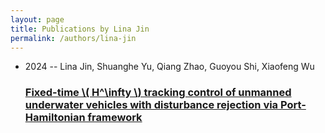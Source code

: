 ```yaml
---
layout: page
title: Publications by Lina Jin
permalink: /authors/lina-jin
---
```


<ul class="post-list">
<li><span class='post-meta'>2024 -- Lina Jin, Shuanghe Yu, Qiang Zhao, Guoyou Shi, Xiaofeng Wu</span><h3><a class='post-link' href="{{ site.baseurl }}/fixed-time-h-infty-tracking-control-of-unmanned-underwater-vehicles-with-disturbance-rejection-via-port-hamiltonian-framework">Fixed-time \( H^\infty \) tracking control of unmanned underwater vehicles with disturbance rejection via Port-Hamiltonian framework</a></h3></li>

</ul>

